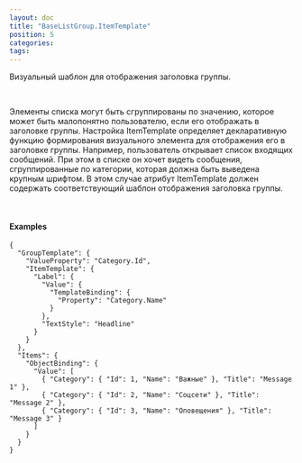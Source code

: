 ```yaml
---
layout: doc
title: "BaseListGroup.ItemTemplate"
position: 5
categories: 
tags: 
---
```


Визуальный шаблон для отображения заголовка группы.

   

Элементы списка могут быть сгруппированы по значению, которое может быть малопонятно пользователю, если его отображать в заголовке группы. Настройка ItemTemplate определяет декларативную функцию формирования визуального элемента для отображения его в заголовке группы. Например, пользователь открывает список входящих сообщений. При этом в списке он хочет видеть сообщения, сгруппированные по категории, которая должна быть выведена крупным шрифтом. В этом случае атрибут ItemTemplate должен содержать соответствующий шаблон отображения заголовка группы.

   

#### Examples

```
{
  "GroupTemplate": {
    "ValueProperty": "Category.Id",
    "ItemTemplate": {
      "Label": {
        "Value": {
          "TemplateBinding": {
            "Property": "Category.Name"
          }
        },
        "TextStyle": "Headline"
      }
    }
  },
  "Items": {
    "ObjectBinding": {
      "Value": [
        { "Category": { "Id": 1, "Name": "Важные" }, "Title": "Message 1" },
        { "Category": { "Id": 2, "Name": "Соцсети" }, "Title": "Message 2" },
        { "Category": { "Id": 3, "Name": "Оповещения" }, "Title": "Message 3" }
      ]
    }
  }
}
```

 

 

